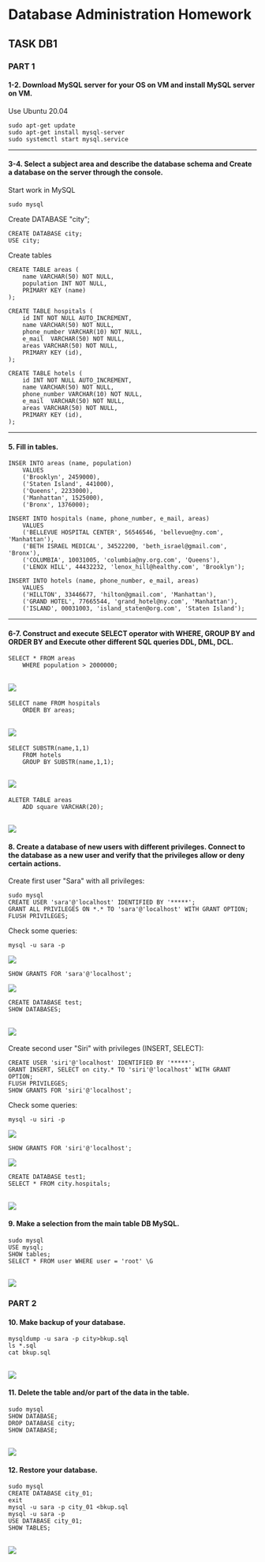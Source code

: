 # Database Administration Homework

## TASK DB1

### PART 1

#### 1-2. Download MySQL server for your OS on VM and install MySQL server on VM.
Use Ubuntu 20.04 
```` 
sudo apt-get update 
sudo apt-get install mysql-server
sudo systemctl start mysql.service
````
---
#### 3-4. Select a subject area and describe the database schema and Create a database on the server through the console.
Start work in MySQL  
````
sudo mysql
````
Create DATABASE "city";
````MySQL
CREATE DATABASE city;
USE city;
````
Create tables
````MySQL
CREATE TABLE areas (
    name VARCHAR(50) NOT NULL,
    population INT NOT NULL,
    PRIMARY KEY (name)
);

CREATE TABLE hospitals (
    id INT NOT NULL AUTO_INCREMENT,
    name VARCHAR(50) NOT NULL,
    phone_number VARCHAR(10) NOT NULL,
    e_mail  VARCHAR(50) NOT NULL,
    areas VARCHAR(50) NOT NULL,
    PRIMARY KEY (id),
);

CREATE TABLE hotels (
    id INT NOT NULL AUTO_INCREMENT,
    name VARCHAR(50) NOT NULL,
    phone_number VARCHAR(10) NOT NULL,
    e_mail  VARCHAR(50) NOT NULL,
    areas VARCHAR(50) NOT NULL,
    PRIMARY KEY (id),
);

````
---
#### 5. Fill in tables.
````MySQL
INSER INTO areas (name, population)
    VALUES 
    ('Brooklyn', 2459000),
    ('Staten Island', 441000),
    ('Queens', 2233000),
    ('Manhattan', 1525000),
    ('Bronx', 1376000);

INSERT INTO hospitals (name, phone_number, e_mail, areas)
    VALUES
    ('BELLEVUE HOSPITAL CENTER', 56546546, 'bellevue@ny.com', 'Manhattan'),
    ('BETH ISRAEL MEDICAL', 34522200, 'beth_israel@gmail.com', 'Bronx'),
    ('COLUMBIA', 10031005, 'columbia@ny.org.com', 'Queens'),
    ('LENOX HILL', 44432232, 'lenox_hill@healthy.com', 'Brooklyn');

INSERT INTO hotels (name, phone_number, e_mail, areas)
    VALUES
    ('HILLTON', 33446677, 'hilton@gmail.com', 'Manhattan'),
    ('GRAND HOTEL', 77665544, 'grand_hotel@ny.com', 'Manhattan'),
    ('ISLAND', 00031003, 'island_staten@org.com', 'Staten Island');
````
---
#### 6-7. Construct and execute SELECT operator with WHERE, GROUP BY and ORDER BY and Execute other different SQL queries DDL, DML, DCL.
````MySQL
SELECT * FROM areas 
    WHERE population > 2000000;
````
![](where_population.png)
---
````MySQL
SELECT name FROM hospitals
    ORDER BY areas;
````
![](order_by.png)
---
````MySQL
SELECT SUBSTR(name,1,1) 
    FROM hotels
    GROUP BY SUBSTR(name,1,1);
````
![](group_by.png)
--- 
````MySQL
ALETER TABLE areas 
    ADD square VARCHAR(20);
````
![](add.png)
---
#### 8. Create a database of new users with different privileges. Connect to the database as a new user and verify that the privileges allow or deny certain actions.
Create first user "Sara" with all privileges:

````MySQL
sudo mysql
CREATE USER 'sara'@'localhost' IDENTIFIED BY '*****';
GRANT ALL PRIVILEGES ON *.* TO 'sara'@'localhost' WITH GRANT OPTION;
FLUSH PRIVILEGES;
````
Сheck some queries:
````MySQL
mysql -u sara -p
````
![](connect_sara.png)

````MySQL
SHOW GRANTS FOR 'sara'@'localhost';
````
![](grant_sara.png)

````MySQL
CREATE DATABASE test;
SHOW DATABASES;
````
![](create_sara.png)
---
Create second user "Siri" with privileges (INSERT, SELECT):
````MySQL
CREATE USER 'siri'@'localhost' IDENTIFIED BY '*****';
GRANT INSERT, SELECT on city.* TO 'siri'@'localhost' WITH GRANT OPTION;
FLUSH PRIVILEGES;
SHOW GRANTS FOR 'siri'@'localhost';
````
Сheck some queries:
````MySQL
mysql -u siri -p
````
![](connect_siri.png)

````MySQL
SHOW GRANTS FOR 'siri'@'localhost';
````
![](grant_siri.png)

````MySQL
CREATE DATABASE test1;
SELECT * FROM city.hospitals;
````
![](select_siri.png)
---
#### 9. Make a selection from the main table DB MySQL.
````MySQL
sudo mysql
USE mysql;
SHOW tables;
SELECT * FROM user WHERE user = 'root' \G
````
![](select_db.png)
---

### PART 2

#### 10. Make backup of your database.
````
mysqldump -u sara -p city>bkup.sql
ls *.sql
cat bkup.sql
````
![](backup_sql.png)
---

#### 11. Delete the table and/or part of the data in the table.
````MySQL
sudo mysql
SHOW DATABASE;
DROP DATABASE city;
SHOW DATABASE;
````
![](drop_db.png)
---

#### 12. Restore your database.
````
sudo mysql
CREATE DATABASE city_01;
exit
mysql -u sara -p city_01 <bkup.sql
mysql -u sara -p
USE DATABASE city_01;
SHOW TABLES;
````
![](restore_city_01.png)
---


